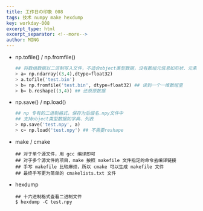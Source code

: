 ```yaml
---
title: 工作日の印象 008
tags: 技术 numpy make hexdump
key: workday-008
excerpt_type: html
excerpt_separator: <!--more-->
author: MING
---
```


* np.tofile() / np.fromfile()

  ```python
  ## 将数组数据以二进制写入文件，不适合object类型数据，没有数组元信息如形状、元素类型
  > a= np.ndarray((3,4),dtype=float32)
  > a.tofile('test.bin')
  > b= np.fromfile('test.bin', dtype=float32) ## 读到一个一维数组里
  > b= b.reshape((3,4)) ## 还原原数据
  ```
<!--more-->
* np.save() / np.load()

  ```python
  ## np 专有的二进制格式，保存为后缀名.npy文件中
  ## 支持object类型数据如字典、列表
  > np.save('test.npy', a)
  > c= np.load('test.npy') ## 不需要reshape
  ```

* make / cmake

  ```shell
  ## 对于单个源文件，用 gcc 编译即可
  ## 对于多个源文件的项目，make 按照 makefile 文件指定的命令去编译链接
  ## 手写 makefile 比较麻烦，所以 cmake 可以生成 makefile 文件
  ## 最终手写更为简单的 cmakelists.txt 文件
  ```

* hexdump

  ```shell
  ## 十六进制格式查看二进制文件
  $ hexdump -C test.npy
  ```

  